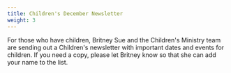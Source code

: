 ```yaml
---
title: Children's December Newsletter
weight: 3
---
```


For those who have children, Britney Sue and the Children's Ministry team are sending out a Children's newsletter with important dates and events for children. If you need a copy, please let Britney know so that she can add your name to the list.